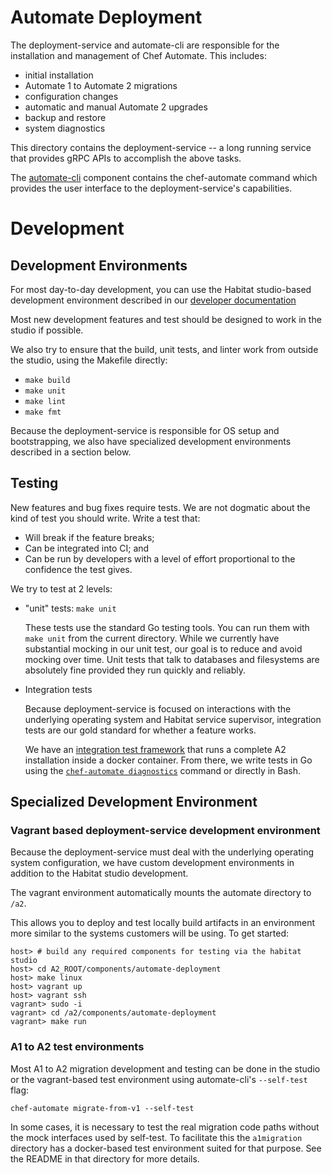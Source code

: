 # Automate Deployment

The deployment-service and automate-cli are responsible for the
installation and management of Chef Automate. This includes:

- initial installation
- Automate 1 to Automate 2 migrations
- configuration changes
- automatic and manual Automate 2 upgrades
- backup and restore
- system diagnostics

This directory contains the deployment-service -- a long running
service that provides gRPC APIs to accomplish the above tasks.

The [automate-cli](../automate-cli) component contains the
chef-automate command which provides the user interface to the
deployment-service's capabilities.

# Development

## Development Environments

For most day-to-day development, you can use the Habitat studio-based
development environment described in our [developer
documentation](../../dev-docs/DEV_ENVIRONMENT)

Most new development features and test should be designed to work in
the studio if possible.

We also try to ensure that the build, unit tests, and linter work from
outside the studio, using the Makefile directly:

- `make build`
- `make unit`
- `make lint`
- `make fmt`

Because the deployment-service is responsible for OS setup and
bootstrapping, we also have specialized development environments
described in a section below.

## Testing

New features and bug fixes require tests. We are not dogmatic about
the kind of test you should write. Write a test that:

- Will break if the feature breaks;
- Can be integrated into CI; and
- Can be run by developers with a level of effort proportional to the
  confidence the test gives.

We try to test at 2 levels:

- "unit" tests: `make unit`

  These tests use the standard Go testing tools. You can run them with
  `make unit` from the current directory. While we currently have
  substantial mocking in our unit test, our goal is to reduce and
  avoid mocking over time. Unit tests that talk to databases and
  filesystems are absolutely fine provided they run quickly and
  reliably.

- Integration tests

  Because deployment-service is focused on interactions with the
  underlying operating system and Habitat service supervisor,
  integration tests are our gold standard for whether a feature works.

  We have an [integration test framework](../../integration) that runs a
  complete A2 installation inside a docker container. From there, we
  write tests in Go using the [`chef-automate
  diagnostics`](../automate-cli/pkg/diagnostics) command or directly
  in Bash.

## Specialized Development Environment

### Vagrant based deployment-service development environment

Because the deployment-service must deal with the underlying operating
system configuration, we have custom development environments in
addition to the Habitat studio development.

The vagrant environment automatically mounts the automate directory to
`/a2`.

This allows you to deploy and test locally build artifacts in an
environment more similar to the systems customers will be using. To
get started:

```
host> # build any required components for testing via the habitat studio
host> cd A2_ROOT/components/automate-deployment
host> make linux
host> vagrant up
host> vagrant ssh
vagrant> sudo -i
vagrant> cd /a2/components/automate-deployment
vagrant> make run
```

### A1 to A2 test environments

Most A1 to A2 migration development and testing can be done in the
studio or the vagrant-based test environment using automate-cli's
`--self-test` flag:

```
chef-automate migrate-from-v1 --self-test
```

In some cases, it is necessary to test the real migration code paths
without the mock interfaces used by self-test. To facilitate this the
`a1migration` directory has a docker-based test environment suited for
that purpose.  See the README in that directory for more details.

